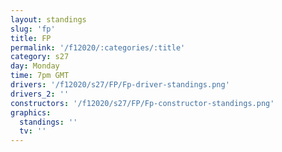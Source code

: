 ```yaml
---
layout: standings
slug: 'fp'
title: FP
permalink: '/f12020/:categories/:title'
category: s27
day: Monday
time: 7pm GMT
drivers: '/f12020/s27/FP/Fp-driver-standings.png'
drivers_2: ''
constructors: '/f12020/s27/FP/Fp-constructor-standings.png'
graphics:
  standings: ''
  tv: ''
---
```


